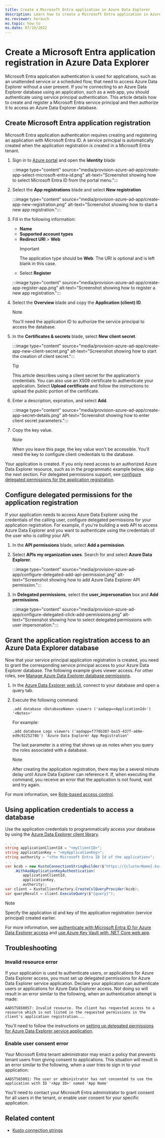```yaml
---
title: Create a Microsoft Entra application in Azure Data Explorer
description: Learn how to create a Microsoft Entra application in Azure Data Explorer.
ms.reviewer: herauch
ms.topic: how-to
ms.date: 07/10/2022
---
```


# Create a Microsoft Entra application registration in Azure Data Explorer

Microsoft Entra application authentication is used for applications, such as an unattended service or a scheduled flow, that need to access Azure Data Explorer without a user present. If you're connecting to an Azure Data Explorer database using an application, such as a web app, you should authenticate using service principal authentication. This article details how to create and register a Microsoft Entra service principal and then authorize it to access an Azure Data Explorer database.

<a name='create-azure-ad-application-registration'></a>

## Create Microsoft Entra application registration

Microsoft Entra application authentication requires creating and registering an application with Microsoft Entra ID.
A service principal is automatically created when the application registration is created in a Microsoft Entra tenant.

1. Sign in to [Azure portal](https://portal.azure.com) and open the **Identity** blade

    :::image type="content" source="media/provision-azure-ad-app/create-app-select-microsoft-entra-id.png" alt-text="Screenshot showing how to select Microsoft Entra ID from the portal menu.":::

1. Select the **App registrations** blade and select **New registration**

    :::image type="content" source="media/provision-azure-ad-app/create-app-new-registration.png" alt-text="Screenshot showing how to start a new app registration.":::

1. Fill in the following information:

    * **Name**
    * **Supported account types**
    * **Redirect URI** > **Web**
        > [!IMPORTANT]
        > The application type should be **Web**. The URI is optional and is left blank in this case.
    * Select **Register**

    :::image type="content" source="media/provision-azure-ad-app/create-app-register-app.png" alt-text="Screenshot showing how to register a new app registration.":::

1. Select the **Overview** blade and copy the **Application (client) ID**.

    > [!NOTE]
    > You'll need the application ID to authorize the service principal to access the database.

1. In the **Certificates & secrets** blade, select **New client secret**.

    :::image type="content" source="media/provision-azure-ad-app/create-app-new-client-secret.png" alt-text="Screenshot showing how to start the creation of client secret.":::

    > [!TIP]
    > This article describes using a client secret for the application's credentials.  You can also use an X509 certificate to authenticate your application. Select **Upload certificate** and follow the instructions to upload the public portion of the certificate.

1. Enter a description, expiration, and select **Add**.

    :::image type="content" source="media/provision-azure-ad-app/create-app-secret-details.png" alt-text="Screenshot showing how to enter client secret parameters.":::

1. Copy the key value.

    > [!NOTE]
    > When you leave this page, the key value won't be accessible.  You'll need the key to configure client credentials to the database.

Your application is created. If you only need access to an authorized Azure Data Explorer resource, such as in the programmatic example below, skip the next section. For delegated permissions support, see [configure delegated permissions for the application registration](#configure-delegated-permissions-for-the-application-registration).

## Configure delegated permissions for the application registration

If your application needs to access Azure Data Explorer using the credentials of the calling user, configure delegated permissions for your application registration. For example, if you're building a web API to access Azure Data Explorer and you want to authenticate using the credentials of the user who is *calling* your API.

1. In the **API permissions** blade, select **Add a permission**.
1. Select **APIs my organization uses**. Search for and select **Azure Data Explorer**.

    :::image type="content" source="media/provision-azure-ad-app/configure-delegated-add-api-permission.png" alt-text="Screenshot showing how to add Azure Data Explorer API permission.":::

1. In **Delegated permissions**, select the **user_impersonation** box and **Add permissions**.

    :::image type="content" source="media/provision-azure-ad-app/configure-delegated-click-add-permissions.png" alt-text="Screenshot showing how to select delegated permissions with user impersonation.":::

## Grant the application registration access to an Azure Data Explorer database

Now that your service principal application registration is created, you need to grant the corresponding service principal access to your Azure Data Explorer database. The following example gives viewer access. For other roles, see [Manage Azure Data Explorer database permissions](manage-database-permissions.md).

1. In the [Azure Data Explorer web UI](https://dataexplorer.azure.com/), connect to your database and open a query tab.

1. Execute the following command:

    ```kusto
    .add database <DatabaseName> viewers ('aadapp=<ApplicationId>') '<Notes>'
    ```

    For example:

    ```kusto
    .add database Logs viewers ('aadapp=f778b387-ba15-437f-a69e-ed9c9225278b') 'Azure Data Explorer App Registration'
    ```

    The last parameter is a string that shows up as notes when you query the roles associated with a database.

    > [!NOTE]
    > After creating the application registration, there may be a several minute delay until Azure Data Explorer can reference it. If, when executing the command, you receive an error that the application is not found, wait and try again.

For more information, see [Role-based access control](kusto/access-control/role-based-access-control.md).

## Using application credentials to access a database

Use the application credentials to programmatically access your database by using the [Azure Data Explorer client library](kusto/api/netfx/about-kusto-data.md).

```C#
. . .
string applicationClientId = "<myClientID>";
string applicationKey = "<myApplicationKey>";
string authority = "<the Microsoft Entra ID Id of the application>";
. . .
var kcsb = new KustoConnectionStringBuilder($"https://{clusterName}.kusto.windows.net/{databaseName}")
    .WithAadApplicationKeyAuthentication(
        applicationClientId,
        applicationKey,
        authority);
var client = KustoClientFactory.CreateCslQueryProvider(kcsb);
var queryResult = client.ExecuteQuery($"{query}");
```

   > [!NOTE]
   > Specify the application id and key of the application registration (service principal) created earlier.

For more information, see [authenticate with Microsoft Entra ID for Azure Data Explorer access](kusto/access-control/how-to-authenticate-with-aad.md) and [use Azure Key Vault with .NET Core web app](/azure/key-vault/tutorial-net-create-vault-azure-web-app#create-a-net-core-web-app).

## Troubleshooting

### Invalid resource error

If your application is used to authenticate users, or applications for Azure Data Explorer access, you must set up delegated permissions for Azure Data Explorer service application. Declare your application can authenticate users or applications for Azure Data Explorer access. Not doing so will result in an error similar to the following, when an authentication attempt is made:

`AADSTS650057: Invalid resource. The client has requested access to a resource which is not listed in the requested permissions in the client's application registration...`

You'll need to follow the instructions on [setting up delegated permissions for Azure Data Explorer service application](#configure-delegated-permissions-for-the-application-registration).

### Enable user consent error

Your Microsoft Entra tenant administrator may enact a policy that prevents tenant users from giving consent to applications. This situation will result in an error similar to the following, when a user tries to sign in to your application:

`AADSTS65001: The user or administrator has not consented to use the application with ID '<App ID>' named 'App Name'`

You'll need to contact your Microsoft Entra administrator to grant consent for all users in the tenant, or enable user consent for your specific application.

## Related content

* [Kusto connection strings](kusto/api/connection-strings/kusto.md)
